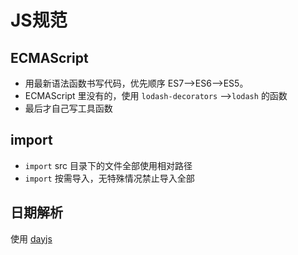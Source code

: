 # JS规范

## ECMAScript

- 用最新语法函数书写代码，优先顺序 ES7-->ES6-->ES5。
- ECMAScript 里没有的，使用 `lodash-decorators` -->`lodash` 的函数
- 最后才自己写工具函数

## import

- `import` src 目录下的文件全部使用相对路径
- `import` 按需导入，无特殊情况禁止导入全部

## 日期解析

使用 [dayjs](https://github.com/iamkun/dayjs)